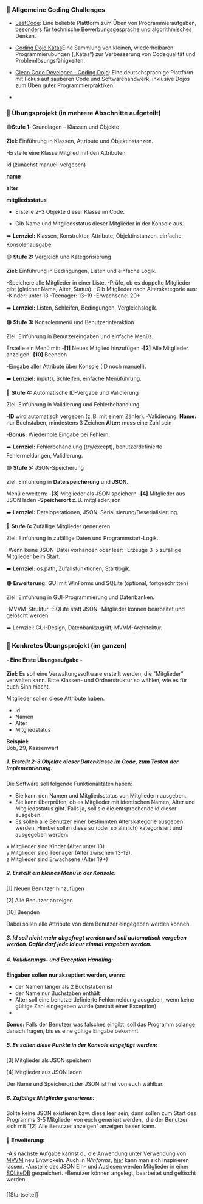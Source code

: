 

### 🔹 Allgemeine Coding Challenges

- [LeetCode](https://leetcode.com/): Eine beliebte Plattform zum Üben von Programmieraufgaben, besonders für technische Bewerbungsgespräche und algorithmisches Denken.

- [Coding Dojo Katas](https://codingdojo.org/kata/)Eine Sammlung von kleinen, wiederholbaren Programmierübungen („Katas“) zur Verbesserung von Codequalität und Problemlösungsfähigkeiten.

- [Clean Code Developer – Coding Dojo](https://ccd-school.de/coding-dojo/): Eine deutschsprachige Plattform mit Fokus auf sauberen Code und Softwarehandwerk, inklusive Dojos zum Üben guter Programmierpraktiken.
- 

### 🔹 Übungsprojekt (in mehrere Abschnitte aufgeteilt)


🟢**Stufe 1:** Grundlagen – Klassen und Objekte

**Ziel:** Einführung in Klassen, Attribute und Objektinstanzen.

-Erstelle eine Klasse Mitglied mit den Attributen:

**id** (zunächst manuell vergeben)

**name**

**alter**

**mitgliedsstatus**

- Erstelle 2–3 Objekte dieser Klasse im Code.

- Gib Name und Mitgliedsstatus dieser Mitglieder in der Konsole aus.

➡️ **Lernziel:** Klassen, Konstruktor, Attribute, Objektinstanzen, einfache Konsolenausgabe.


🟡 **Stufe 2:** Vergleich und Kategorisierung

**Ziel:** Einführung in Bedingungen, Listen und einfache Logik.

-Speichere alle Mitglieder in einer Liste.
-Prüfe, ob es doppelte Mitglieder gibt (gleicher Name, Alter, Status).
-Gib Mitglieder nach Alterskategorie aus:
-Kinder: unter 13
-Teenager: 13–19
-Erwachsene: 20+

➡️ **Lernziel:** Listen, Schleifen, Bedingungen, Vergleichslogik.


🟠 **Stufe 3:** Konsolenmenü und Benutzerinteraktion

Ziel: Einführung in Benutzereingaben und einfache Menüs.

Erstelle ein Menü mit:
-**[1]** Neues Mitglied hinzufügen
-**[2]** Alle Mitglieder anzeigen
-**[10]** Beenden

-Eingabe aller Attribute über Konsole (ID noch manuell).

➡️ **Lernziel:** input(), Schleifen, einfache Menüführung.


🔵 **Stufe 4:** Automatische ID-Vergabe und Validierung

Ziel: Einführung in Validierung und Fehlerbehandlung.

-**ID** wird automatisch vergeben (z. B. mit einem Zähler).
-Validierung:
    **Name:** nur Buchstaben, mindestens 3 Zeichen
    **Alter:** muss eine Zahl sein
    
-**Bonus:** Wiederhole Eingabe bei Fehlern.

➡️ **Lernziel:** Fehlerbehandlung (try/except), benutzerdefinierte Fehlermeldungen, Validierung.


🟣 **Stufe 5:** JSON-Speicherung

Ziel: Einführung in **Dateispeicherung** und **JSON.**

Menü erweitern:
-**[3]** Mitglieder als JSON speichern
-**[4]** Mitglieder aus JSON laden
-**Speicherort** z. B. mitglieder.json

➡️ **Lernziel:** Dateioperationen, JSON, Serialisierung/Deserialisierung.


🔴 **Stufe 6:** Zufällige Mitglieder generieren

Ziel: Einführung in zufällige Daten und Programmstart-Logik.

-Wenn keine JSON-Datei vorhanden oder leer:
-Erzeuge 3–5 zufällige Mitglieder beim Start.

➡️ **Lernziel:** os.path, Zufallsfunktionen, Startlogik.


🟤 **Erweiterung:** GUI mit WinForms und SQLite (optional, fortgeschritten)

Ziel: Einführung in GUI-Programmierung und Datenbanken.

-MVVM-Struktur
-SQLite statt JSON
-Mitglieder können bearbeitet und gelöscht werden

➡️ Lernziel: GUI-Design, Datenbankzugriff, MVVM-Architektur.



### 🔹 Konkretes Übungsprojekt (im ganzen)

#### - Eine Erste Übungsaufgabe -

**Ziel:** Es soll eine Verwaltungssoftware erstellt werden, die "Mitglieder" verwalten kann.
Bitte Klassen- und Ordnerstruktur so wählen, wie es für euch Sinn macht.

Mitglieder sollen diese Attribute haben.

- Id   
- Namen  
- Alter  
- Mitgliedstatus

**Beispiel:**  
Bob, 29, Kassenwart

##### 1.  Erstellt 2-3 Objekte dieser Datenklasse im Code, zum Testen der Implementierung.

Die Software soll folgende Funktionalitäten haben:

- Sie kann den Namen und Mitgliedsstatus von Mitgliedern ausgeben.  
- Sie kann überprüfen, ob es Mitglieder mit identischen Namen, Alter und Mitgliedsstatus gibt. Falls ja, soll sie die entsprechende id dieser ausgeben.  
- Es sollen alle Benutzer einer bestimmten Alterskategorie ausgeben werden. Hierbei sollen diese so (oder so ähnlich) kategorisiert und ausgegeben werden:

x Mitglieder sind Kinder (Alter unter 13)  
y Mitglieder sind Teenager (Alter zwischen 13-19).  
z Mitglieder sind Erwachsene (Alter 19+)
#####  2. Erstellt ein kleines Menü in der Konsole:

[1] Neuen Benutzer hinzufügen

[2] Alle Benutzer anzeigen

[10] Beenden

Dabei sollen alle Attribute von dem Benutzer eingegeben werden können.

##### 3. Id soll nicht mehr abgefragt werden und soll automatisch vergeben werden. Dafür darf jede Id nur einmal vergeben werden.

##### 4. Validierungs- und Exception Handling:  

**Eingaben sollen nur akzeptiert werden, wenn:**  

- der Namen länger als 2 Buchstaben ist  
- der Name nur Buchstaben enthält
- Alter soll eine benutzerdefinierte Fehlermeldung ausgeben, wenn keine gültige Zahl eingegeben wurde (anstatt einer Exception)  
- 
**Bonus:** Falls der Benutzer was falsches eingibt, soll das Programm solange danach fragen, bis es eine gültige Eingabe bekommt

##### 5. Es sollen diese Punkte in der Konsole eingefügt werden:  

[3] Mitglieder als JSON speichern

[4] Mitglieder aus JSON laden

Der Name und Speicherort der JSON ist frei von euch wählbar.

##### 6. Zufällige Mitglieder generieren:

Sollte keine JSON existieren bzw. diese leer sein, dann sollen zum Start des Programms 3-5 Mitglieder von euch generiert werden,  die der Benutzer sich mit "[2] Alle Benutzer anzeigen" anzeigen lassen kann.

#### 🔹 Erweiterung:

-Als nächste Aufgabe kannst du die Anwendung unter Verwendung von [MVVM](https://de.wikipedia.org/wiki/Model_View_ViewModel "https://de.wikipedia.org/wiki/model_view_viewmodel") neu Entwickeln. Auch in *Winforms*, [hier](https://devblogs.microsoft.com/dotnet/winforms-cross-platform-dotnet-maui-command-binding/ "https://devblogs.microsoft.com/dotnet/winforms-cross-platform-dotnet-maui-command-binding/") kann man sich inspirieren lassen. 
-Anstelle des JSON Ein- und Auslesen werden Mitglieder in einer [SQLiteDB](https://www.nuget.org/packages/Microsoft.Data.Sqlite "https://www.nuget.org/packages/microsoft.data.sqlite") gespeichert.
-Benutzer können angelegt, bearbeitet und gelöscht werden.


###
[[Startseite]]





